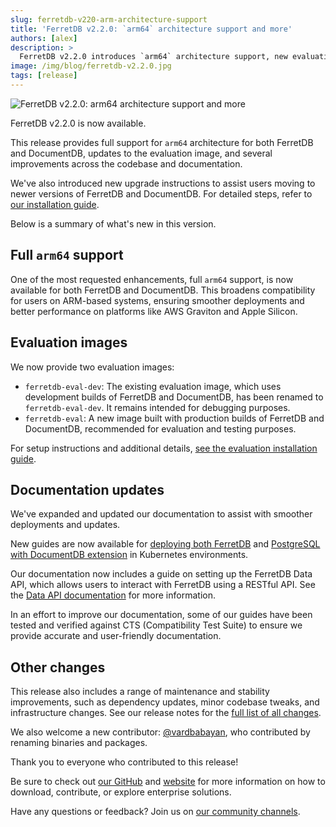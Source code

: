 ```yaml
---
slug: ferretdb-v220-arm-architecture-support
title: 'FerretDB v2.2.0: `arm64` architecture support and more'
authors: [alex]
description: >
  FerretDB v2.2.0 introduces `arm64` architecture support, new evaluation image, documentation updates, and bug fixes.
image: /img/blog/ferretdb-v2.2.0.jpg
tags: [release]
---
```


![FerretDB v2.2.0: `arm64` architecture support and more](/img/blog/ferretdb-v2.2.0.jpg)

FerretDB v2.2.0 is now available.

<!--truncate-->

This release provides full support for `arm64` architecture for both FerretDB and DocumentDB, updates to the evaluation image, and several improvements across the codebase and documentation.

We've also introduced new upgrade instructions to assist users moving to newer versions of FerretDB and DocumentDB.
For detailed steps, refer to [our installation guide](https://docs.ferretdb.io/installation/ferretdb/docker/).

Below is a summary of what's new in this version.

## Full `arm64` support

One of the most requested enhancements, full `arm64` support, is now available for both FerretDB and DocumentDB.
This broadens compatibility for users on ARM-based systems, ensuring smoother deployments and better performance on platforms like AWS Graviton and Apple Silicon.

## Evaluation images

We now provide two evaluation images:

- `ferretdb-eval-dev`: The existing evaluation image, which uses development builds of FerretDB and DocumentDB, has been renamed to `ferretdb-eval-dev`.
  It remains intended for debugging purposes.
- `ferretdb-eval`: A new image built with production builds of FerretDB and DocumentDB, recommended for evaluation and testing purposes.

For setup instructions and additional details, [see the evaluation installation guide](https://docs.ferretdb.io/installation/evaluation/).

## Documentation updates

We've expanded and updated our documentation to assist with smoother deployments and updates.

New guides are now available for [deploying both FerretDB](https://docs.ferretdb.io/installation/ferretdb/kubernetes/) and [PostgreSQL with DocumentDB extension](https://docs.ferretdb.io/installation/documentdb/kubernetes/) in Kubernetes environments.

Our documentation now includes a guide on setting up the FerretDB Data API, which allows users to interact with FerretDB using a RESTful API.
See the [Data API documentation](https://docs.ferretdb.io/usages/data-api/) for more information.

In an effort to improve our documentation, some of our guides have been tested and verified against CTS (Compatibility Test Suite) to ensure we provide accurate and user-friendly documentation.

## Other changes

This release also includes a range of maintenance and stability improvements, such as dependency updates, minor codebase tweaks, and infrastructure changes.
See our release notes for the [full list of all changes](https://github.com/FerretDB/FerretDB/releases/tag/v2.2.0).

We also welcome a new contributor: [@vardbabayan](https://github.com/vardbabayan), who contributed by renaming binaries and packages.

Thank you to everyone who contributed to this release!

Be sure to check out [our GitHub](https://github.com/FerretDB) and [website](https://www.ferretdb.com) for more information on how to download, contribute, or explore enterprise solutions.

Have any questions or feedback?
Join us on [our community channels](https://docs.ferretdb.io/#community).
